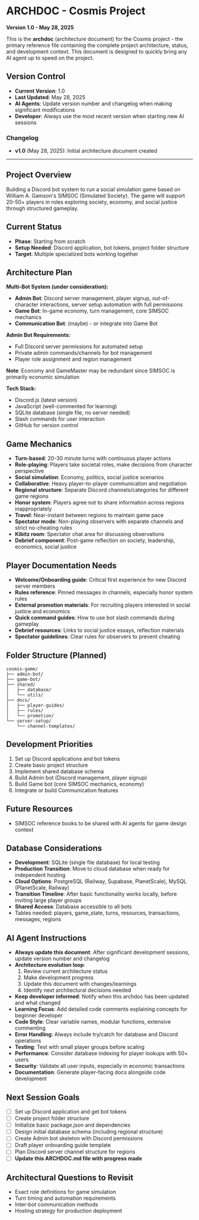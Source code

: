 # ARCHDOC - Cosmis Project
**Version 1.0 - May 28, 2025**

This is the **archdoc** (architecture document) for the Cosmis project - the primary reference file containing the complete project architecture, status, and development context. This document is designed to quickly bring any AI agent up to speed on the project.

## Version Control
- **Current Version**: 1.0
- **Last Updated**: May 28, 2025
- **AI Agents**: Update version number and changelog when making significant modifications
- **Developer**: Always use the most recent version when starting new AI sessions

### Changelog
- **v1.0** (May 28, 2025): Initial architecture document created

---

## Project Overview
Building a Discord bot system to run a social simulation game based on William A. Gamson's SIMSOC (Simulated Society). The game will support 20-50+ players in roles exploring society, economy, and social justice through structured gameplay.

## Current Status
- **Phase**: Starting from scratch
- **Setup Needed**: Discord application, bot tokens, project folder structure
- **Target**: Multiple specialized bots working together

## Architecture Plan
**Multi-Bot System (under consideration):**
- **Admin Bot**: Discord server management, player signup, out-of-character interactions, server setup automation with full permissions
- **Game Bot**: In-game economy, turn management, core SIMSOC mechanics
- **Communication Bot**: (maybe) - or integrate into Game Bot

**Admin Bot Requirements:**
- Full Discord server permissions for automated setup
- Private admin commands/channels for bot management
- Player role assignment and region management

**Note**: Economy and GameMaster may be redundant since SIMSOC is primarily economic simulation

**Tech Stack:**
- Discord.js (latest version)
- JavaScript (well-commented for learning)
- SQLite database (single file, no server needed)
- Slash commands for user interaction
- GitHub for version control

## Game Mechanics
- **Turn-based**: 20-30 minute turns with continuous player actions
- **Role-playing**: Players take societal roles, make decisions from character perspective
- **Social simulation**: Economy, politics, social justice scenarios
- **Collaborative**: Heavy player-to-player communication and negotiation
- **Regional structure**: Separate Discord channels/categories for different game regions
- **Honor system**: Players agree not to share information across regions inappropriately
- **Travel**: Near-instant between regions to maintain game pace
- **Spectator mode**: Non-playing observers with separate channels and strict no-cheating rules
- **Kibitz room**: Spectator chat area for discussing observations
- **Debrief component**: Post-game reflection on society, leadership, economics, social justice

## Player Documentation Needs
- **Welcome/Onboarding guide**: Critical first experience for new Discord server members
- **Rules reference**: Pinned messages in channels, especially honor system rules
- **External promotion materials**: For recruiting players interested in social justice and economics
- **Quick command guides**: How to use bot slash commands during gameplay
- **Debrief resources**: Links to social justice essays, reflection materials
- **Spectator guidelines**: Clear rules for observers to prevent cheating

## Folder Structure (Planned)
```
cosmis-game/
├── admin-bot/
├── game-bot/
├── shared/
│   ├── database/
│   └── utils/
├── docs/
│   ├── player-guides/
│   ├── rules/
│   └── promotion/
└── server-setup/
    └── channel-templates/
```

## Development Priorities
1. Set up Discord applications and bot tokens
2. Create basic project structure  
3. Implement shared database schema
4. Build Admin bot (Discord management, player signup)
5. Build Game bot (core SIMSOC mechanics, economy)
6. Integrate or build Communication features

## Future Resources
- SIMSOC reference books to be shared with AI agents for game design context

## Database Considerations
- **Development**: SQLite (single file database) for local testing
- **Production Transition**: Move to cloud database when ready for independent hosting
- **Cloud Options**: PostgreSQL (Railway, Supabase, PlanetScale), MySQL (PlanetScale, Railway)
- **Transition Timeline**: After basic functionality works locally, before inviting large player groups
- **Shared Access**: Database accessible to all bots
- Tables needed: players, game_state, turns, resources, transactions, messages, regions

## AI Agent Instructions
- **Always update this document**: After significant development sessions, update version number and changelog
- **Architecture evolution loop**: 
  1. Review current architecture status
  2. Make development progress
  3. Update this document with changes/learnings
  4. Identify next architectural decisions needed
- **Keep developer informed**: Notify when this archdoc has been updated and what changed
- **Learning Focus**: Add detailed code comments explaining concepts for beginner developer
- **Code Style**: Clear variable names, modular functions, extensive commenting
- **Error Handling**: Always include try/catch for database and Discord operations
- **Testing**: Test with small player groups before scaling
- **Performance**: Consider database indexing for player lookups with 50+ users
- **Security**: Validate all user inputs, especially in economic transactions
- **Documentation**: Generate player-facing docs alongside code development

## Next Session Goals
- [ ] Set up Discord application and get bot tokens
- [ ] Create project folder structure
- [ ] Initialize basic package.json and dependencies
- [ ] Design initial database schema (including regional structure)
- [ ] Create Admin bot skeleton with Discord permissions
- [ ] Draft player onboarding guide template
- [ ] Plan Discord server channel structure for regions
- [ ] **Update this ARCHDOC.md file with progress made**

## Architectural Questions to Revisit
- Exact role definitions for game simulation
- Turn timing and automation requirements
- Inter-bot communication methods
- Hosting strategy for production deployment